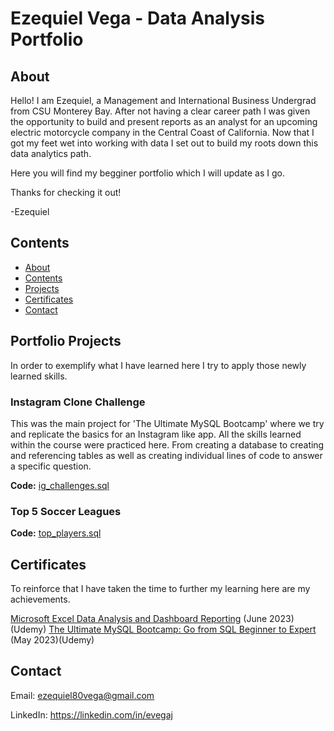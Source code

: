 # Ezequiel Vega - Data Analysis Portfolio

## About

Hello! I am Ezequiel, a Management and International Business Undergrad from CSU Monterey Bay. After not having a clear career path I was given the opportunity to build and present reports as an analyst for an upcoming electric motorcycle company in the Central Coast of California.
Now that I got my feet wet into working with data I set out to build my roots down this data analytics path. 

Here you will find my begginer portfolio which I will update as I go.

Thanks for checking it out!

-Ezequiel 

## Contents
- [About](#about)
- [Contents](#contents)
- [Projects](#projects)
- [Certificates](#certificates)
- [Contact](#contact)

## Portfolio Projects
In order to exemplify what I have learned here I try to apply those newly learned skills.

### Instagram Clone Challenge

This was the main project for 'The Ultimate MySQL Bootcamp' where we try and replicate the basics for an Instagram like app. All the skills learned within the course were practiced here. From creating a database to creating and referencing tables as well as creating individual lines of code to answer a specific question. 

**Code:** [ig_challenges.sql](https://github.com/EZ80VEGA/EZ80VEGA/blob/412ea5894fc937fef53b414e7a6792d1419cc9ef/ig_challenges%20.sql)

### Top 5 Soccer Leagues

**Code:** [top_players.sql](https://github.com/EZ80VEGA/data_analysis_portfolio/blob/main/top_players.sql)
## Certificates
To reinforce that I have taken the time to further my learning here are my achievements.

[Microsoft Excel Data Analysis and Dashboard Reporting]() (June 2023)(Udemy)
[The Ultimate MySQL Bootcamp: Go from SQL Beginner to Expert]() (May 2023)(Udemy)

## Contact
Email: ezequiel80vega@gmail.com

LinkedIn: https://linkedin.com/in/evegaj
